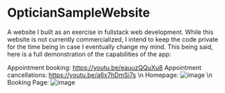 # OpticianSampleWebsite

A website I built as an exercise in fullstack web development. While this website is not currently commercialized, I intend to keep the code private for the time being
in case I eventually change my mind. This being said, here is a full demonstration of the capabilities of the app:

Appointment booking: https://youtu.be/eauuzQQuXu8
Appointment cancellations: https://youtu.be/a6x7hDmSi7s 
\n
Homepage: ![image](https://user-images.githubusercontent.com/94123711/218322955-6df2bdce-205f-4fb7-9d0b-6ac3506a0a32.png)
\n
Booking Page: ![image](https://user-images.githubusercontent.com/94123711/218322986-f1189eb6-6075-4690-a812-8e93930294c9.png)


